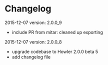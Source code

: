 Changelog
=========

2015-12-07 version: 2.0.0_9
- include PR from mitar: cleaned up exporting

2015-12-07 version: 2.0.0_8
- upgrade codebase to Howler 2.0.0 beta 5
- add changelog file
